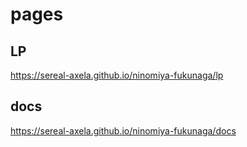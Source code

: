 # pages

## LP
https://sereal-axela.github.io/ninomiya-fukunaga/lp

## docs
https://sereal-axela.github.io/ninomiya-fukunaga/docs
